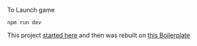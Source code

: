 To Launch game

```
npm run dev
```

This project [started here](https://mozdevs.github.io/html5-games-workshop/en/guides/platformer/start-here/)
and then was rebuilt on [this Boilerplate](https://github.com/lean/phaser-es6-webpack)